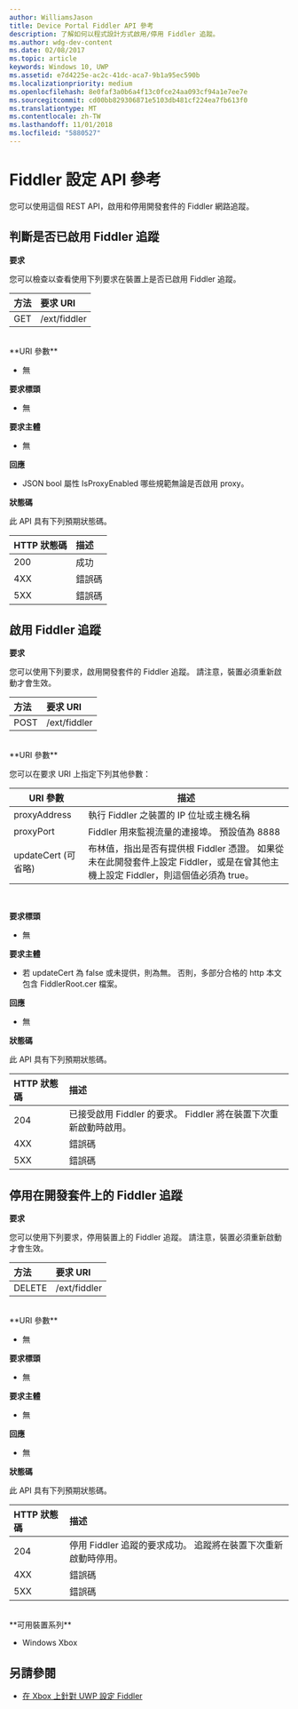 ```yaml
---
author: WilliamsJason
title: Device Portal Fiddler API 參考
description: 了解如何以程式設計方式啟用/停用 Fiddler 追蹤。
ms.author: wdg-dev-content
ms.date: 02/08/2017
ms.topic: article
keywords: Windows 10, UWP
ms.assetid: e7d4225e-ac2c-41dc-aca7-9b1a95ec590b
ms.localizationpriority: medium
ms.openlocfilehash: 8e0faf3a0b6a4f13c0fce24aa093cf94a1e7ee7e
ms.sourcegitcommit: cd00bb829306871e5103db481cf224ea7fb613f0
ms.translationtype: MT
ms.contentlocale: zh-TW
ms.lasthandoff: 11/01/2018
ms.locfileid: "5880527"
---
```

# <a name="fiddler-settings-api-reference"></a>Fiddler 設定 API 參考   
您可以使用這個 REST API，啟用和停用開發套件的 Fiddler 網路追蹤。

## <a name="determine-if-fiddler-tracing-is-enabled"></a>判斷是否已啟用 Fiddler 追蹤

**要求**

您可以檢查以查看使用下列要求在裝置上是否已啟用 Fiddler 追蹤。

方法      | 要求 URI
:------     | :-----
GET | /ext/fiddler
<br />
**URI 參數**

- 無

**要求標頭**

- 無

**要求主體**   

- 無

**回應**   

- JSON bool 屬性 IsProxyEnabled 哪些規範無論是否啟用 proxy。

**狀態碼**

此 API 具有下列預期狀態碼。

HTTP 狀態碼      | 描述
:------     | :-----
200 | 成功
4XX | 錯誤碼
5XX | 錯誤碼

## <a name="enable-fiddler-tracing"></a>啟用 Fiddler 追蹤

**要求**

您可以使用下列要求，啟用開發套件的 Fiddler 追蹤。  請注意，裝置必須重新啟動才會生效。

方法      | 要求 URI
:------     | :-----
POST | /ext/fiddler
<br />
**URI 參數**

您可以在要求 URI 上指定下列其他參數：

| URI 參數      | 描述     | 
| ------------------ |-----------------|
| proxyAddress       | 執行 Fiddler 之裝置的 IP 位址或主機名稱 |
| proxyPort          | Fiddler 用來監視流量的連接埠。 預設值為 8888 |
| updateCert (可省略)| 布林值，指出是否有提供根 Fiddler 憑證。 如果從未在此開發套件上設定 Fiddler，或是在曾其他主機上設定 Fiddler，則這個值必須為 true。  |
<br>

**要求標頭**

- 無

**要求主體**

- 若 updateCert 為 false 或未提供，則為無。 否則，多部分合格的 http 本文包含 FiddlerRoot.cer 檔案。

**回應**   

- 無  

**狀態碼**

此 API 具有下列預期狀態碼。

HTTP 狀態碼      | 描述
:------     | :-----
204 | 已接受啟用 Fiddler 的要求。 Fiddler 將在裝置下次重新啟動時啟用。
4XX | 錯誤碼
5XX | 錯誤碼

## <a name="disable-fiddler-tracing-on-the-devkit"></a>停用在開發套件上的 Fiddler 追蹤

**要求**

您可以使用下列要求，停用裝置上的 Fiddler 追蹤。 請注意，裝置必須重新啟動才會生效。

方法      | 要求 URI
:------     | :-----
DELETE | /ext/fiddler
<br />
**URI 參數**

- 無

**要求標頭**

- 無

**要求主體**   

- 無

**回應**   

- 無 

**狀態碼**

此 API 具有下列預期狀態碼。

HTTP 狀態碼      | 描述
:------     | :-----
204 | 停用 Fiddler 追蹤的要求成功。 追蹤將在裝置下次重新啟動時停用。
4XX | 錯誤碼
5XX | 錯誤碼

<br />
**可用裝置系列**

* Windows Xbox

## <a name="see-also"></a>另請參閱
- [在 Xbox 上針對 UWP 設定 Fiddler](uwp-fiddler.md)

